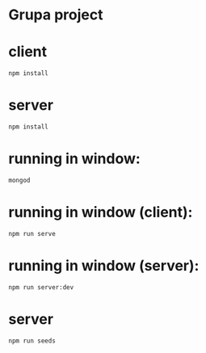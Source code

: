 # Grupa project

# client
```
npm install
```

# server
```
npm install
```

# running in window:
```
mongod
```

# running in window (client):
```
npm run serve
```

# running in window (server):
```
npm run server:dev
```

# server
```
npm run seeds
```
